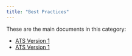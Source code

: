 ```yaml
---
title: "Best Practices"
---
```


These are the main documents in this category:

* [ATS Version 1](version-1)
* [ATS Version 1](version-2)